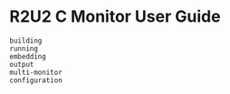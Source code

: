 # R2U2 C Monitor User Guide
```{toctree}
building
running
embedding
output
multi-monitor
configuration
```
